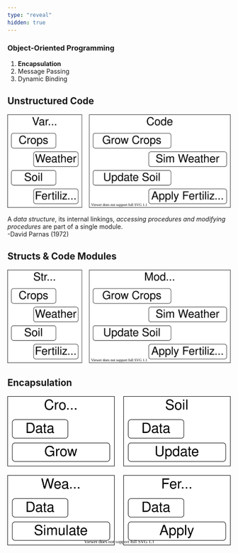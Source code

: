 ```yaml
---
type: "reveal"
hidden: true
---
```

<section>
	<h3>Object-Oriented Programming</h3>
    <ol>
        <li><b>Encapsulation</b></li>
        <li>Message Passing</li>
        <li>Dynamic Binding</li>
    </ol>
</section>
<section>
    <h2>Unstructured Code</h2>
    <img class="plain stretch" src="/images/2/410_2_old.svg">
</section>
<section>
    <p>A <i>data structure</i>, its internal linkings, <i>accessing procedures and modifying procedures</i> are part of a single module.<br>-David Parnas (1972)</p>
</section>
<section>
    <h2>Structs & Code Modules</h2>
    <img class="plain stretch" src="/images/2/410_2_structs.svg">
</section>
<section>
    <h2>Encapsulation</h2>
    <img class="plain stretch" src="/images/2/410_2_module.svg">
</section>

